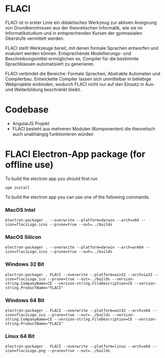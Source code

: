 # FLACI

FLACI ist in erster Linie ein didaktisches Werkzeug zur aktiven Aneignung von Grundkenntnissen aus der theoretischen Informatik, wie sie im Informatikstudium und in entsprechenden Kursen der gymnasialen Oberstufe vermittelt werden.

FLACI stellt Werkzeuge bereit, mit denen formale Sprachen entworfen und evaluiert werden können. Entsprechende Modellierungs- und Beschreibungsmittel ermöglichen es, Compiler für die bestimmte Sprachklassen automatisiert zu generieren. 

FLACI verbindet die Bereiche: Formale Sprachen, Abstrakte Automaten und Compilerbau. Entwickelte Compiler lassen sich unmittelbar in beliebige Webprojekte einbinden, wodurch FLACI nicht nur auf den Einsatz in Aus- und Weiterbildung beschränkt bleibt.

# Codebase

- AngularJS Projekt 
- FLACI besteht aus mehreren Modulen (Komponenten) die theoretisch auch unabhängig funktionieren würden


# FLACI Electron-App package (for offline use)

To build the electron app you should first run 

```
npm install
```

To build the electron app you can use one of the following commands. 

### MacOS Intel
```
electron-packager . --overwrite --platform=darwin --arch=x64 --icon=flaciLogo.icns --prune=true --out=../builds
```

### MacOS Silicon
```
electron-packager . --overwrite --platform=darwin --arch=arm64 --icon=flaciLogo.icns --prune=true --out=../builds
```

### Windows 32 Bit
```
electron-packager . FLACI --overwrite --platform=win32 --arch=ia32 --icon=flaciLogo.ico --prune=true --out=../builds --version-string.CompanyName=CE --version-string.FileDescription=CE --version-string.ProductName="FLACI"
```

### Windows 64 Bit
```
electron-packager . FLACI --overwrite --platform=win32 --arch=x64 --icon=flaciLogo.ico --prune=true --out=../builds --version-string.CompanyName=CE --version-string.FileDescription=CE --version-string.ProductName="FLACI"
```

### Linux 64 Bit
```
electron-packager . FLACI --overwrite --platform=linux --arch=x64 --icon=flaciLogo.png --prune=true --out=../builds
```

